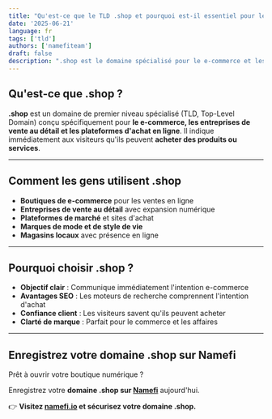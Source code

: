 ```yaml
---
title: "Qu'est-ce que le TLD .shop et pourquoi est-il essentiel pour le e-commerce ?"
date: '2025-06-21'
language: fr
tags: ['tld']
authors: ['namefiteam']
draft: false
description: ".shop est le domaine spécialisé pour le e-commerce et les entreprises de vente au détail. Parfait pour les boutiques en ligne et les plateformes d'achat."
---
```


## **Qu'est-ce que .shop ?**

**.shop** est un domaine de premier niveau spécialisé (TLD, Top-Level Domain) conçu spécifiquement pour **le e-commerce, les entreprises de vente au détail et les plateformes d'achat en ligne**. Il indique immédiatement aux visiteurs qu'ils peuvent **acheter des produits ou services**.

---

## **Comment les gens utilisent .shop**

* **Boutiques de e-commerce** pour les ventes en ligne
* **Entreprises de vente au détail** avec expansion numérique
* **Plateformes de marché** et sites d'achat
* **Marques de mode et de style de vie**
* **Magasins locaux** avec présence en ligne

---

## **Pourquoi choisir .shop ?**

* **Objectif clair** : Communique immédiatement l'intention e-commerce
* **Avantages SEO** : Les moteurs de recherche comprennent l'intention d'achat
* **Confiance client** : Les visiteurs savent qu'ils peuvent acheter
* **Clarté de marque** : Parfait pour le commerce et les affaires

---

## **Enregistrez votre domaine .shop sur Namefi**

Prêt à ouvrir votre boutique numérique ?

Enregistrez votre **domaine .shop sur [Namefi](https://namefi.io)** aujourd'hui.

👉 **Visitez [namefi.io](https://namefi.io) et sécurisez votre domaine .shop.**